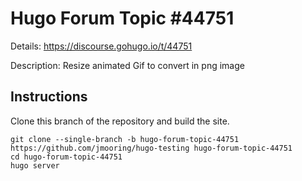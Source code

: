 # Hugo Forum Topic #44751

Details: <https://discourse.gohugo.io/t/44751>

Description: Resize animated Gif to convert in png image

## Instructions

Clone this branch of the repository and build the site.

```text
git clone --single-branch -b hugo-forum-topic-44751 https://github.com/jmooring/hugo-testing hugo-forum-topic-44751
cd hugo-forum-topic-44751
hugo server
```
